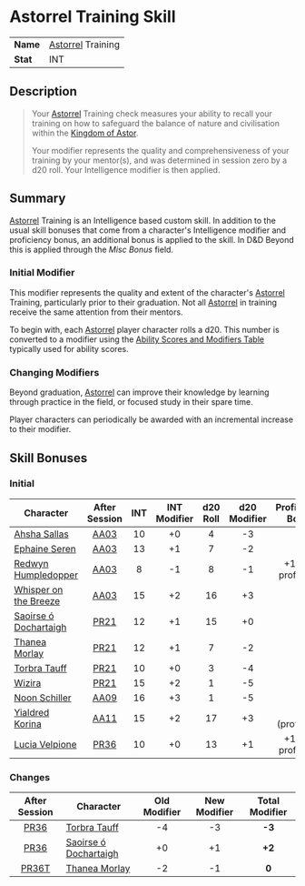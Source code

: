 # Astorrel Training Skill

| | |
| --- | --- | 
| **Name** | [Astorrel](../../organisations/government/astorrel/astorrel.md) Training | skill.1
| **Stat** | INT |
 
## Description

> Your [Astorrel](../../organisations/government/astorrel/astorrel.md) Training check measures your ability to recall your training on how to safeguard the balance of nature and civilisation within the [Kingdom of Astor](../../civilisations/kingdom-of-astor/kingdom-of-astor.md).
>
> Your modifier represents the quality and comprehensiveness of your training by your mentor(s), and was determined in session zero by a d20 roll. Your Intelligence modifier is then applied.

## Summary

[Astorrel](../../organisations/government/astorrel/astorrel.md) Training is an Intelligence based custom skill. In addition to the usual skill bonuses that come from a character's Intelligence modifier and proficiency bonus, an additional bonus is applied to the skill. In D&D Beyond this is applied through the *Misc Bonus* field.

### Initial Modifier

This modifier represents the quality and extent of the character's [Astorrel](../../organisations/government/astorrel/astorrel.md) Training, particularly prior to their graduation. Not all [Astorrel](../../organisations/government/astorrel/astorrel.md) in training receive the same attention from their mentors.

To begin with, each [Astorrel](../../organisations/government/astorrel/astorrel.md) player character rolls a d20. This number is converted to a modifier using the [Ability Scores and Modifiers Table](https://www.dndbeyond.com/sources/basic-rules/using-ability-scores#AbilityScoresandModifiersTable) typically used for ability scores.

### Changing Modifiers

Beyond graduation, [Astorrel](../../organisations/government/astorrel/astorrel.md) can improve their knowledge by learning through practice in the field, or focused study in their spare time.

Player characters can periodically be awarded with an incremental increase to their modifier.

## Skill Bonuses

### Initial

| Character | After Session | INT | INT Modifier | d20 Roll | d20 Modifier | Proficiency Bonus | Total Modifier |
| --- |:---:|:---:|:---:|:---:|:---:|:---:|:---:|
| [Ahsha Sallas](../../characters/ahsha-sallas.md) | [AA03](../../sessions/AA03.md) | 10 | +0 | 4 | -3 | | **-3** |
| [Ephaine Seren](../../characters/ephaine-seren.md) | [AA03](../../sessions/AA03.md) | 13 | +1 | 7 | -2 | | **-1** |
| [Redwyn Humpledopper](../../characters/redwyn-humpledopper.md) | [AA03](../../sessions/AA03.md) | 8 | -1 | 8 | -1 | +1 (half proficient) | **-1** |
| [Whisper on the Breeze](../../characters/whisper-on-the-breeze.md) | [AA03](../../sessions/AA03.md) | 15 | +2 | 16 | +3 | | **+5** |
| [Saoirse ó Dochartaigh](../../characters/saoirse-o-dochartaigh.md) | [PR21](../../sessions/PR21.md) | 12 | +1 | 15 | +0 | | **+1** |
| [Thanea Morlay](../../characters/thanea-morlay.md) | [PR21](../../sessions/PR21.md) | 12 | +1 | 7 | -2 | | **-1** |
| [Torbra Tauff](../../characters/torbra-tauff.md) | [PR21](../../sessions/PR21.md) | 10 | +0 | 3 | -4 | | **-4** |
| [Wizira](../../characters/wizira.md) | [PR21](../../sessions/PR21.md) | 15 | +2 | 1 | -5 | | **-3** |
| [Noon Schiller](../../characters/noon-schiller.md) | [AA09](../../sessions/AA09.md) | 16 | +3 | 1 | -5 | | **-2** |
| [Yialdred Korina](../../characters/yialdred-korina.md) | [AA11](../../sessions/AA11.md) | 15 | +2 | 17 | +3 | +2 (proficient) | **+8** |
| [Lucia Velpione](../../characters/lucia-velpione.md) | [PR36](../../sessions/PR36.md) | 10 | +0 | 13 | +1 | +1 (half proficient) | **+2** |

### Changes

| After Session | Character | Old Modifier | New Modifier | Total Modifier |
|:---:| --- |:---:|:---:|:---:|
| [PR36](../../sessions/PR36.md) | [Torbra Tauff](../../characters/torbra-tauff.md) | -4 | -3 | **-3** |
| [PR36](../../sessions/PR36.md) | [Saoirse ó Dochartaigh](../../characters/saoirse-o-dochartaigh.md) | +0 | +1 | **+2** |
| [PR36T](../../sessions/PR36T.md) | [Thanea Morlay](../../characters/thanea-morlay.md) | -2 | -1 | **0** |
